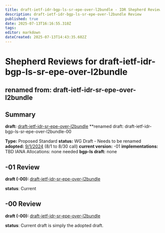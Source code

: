 ```yaml
---
title: draft-ietf-idr-bgp-ls-sr-epe-over-l2bundle - IDR Shepherd Reviews 
description: draft-ietf-idr-bgp-ls-sr-epe-over-l2bundle Review   
published: true
date: 2025-07-13T16:16:55.318Z
tags: 
editor: markdown
dateCreated: 2025-07-13T14:43:35.602Z
---
```


# Shepherd Reviews for draft-ietf-idr-bgp-ls-sr-epe-over-l2bundle 
## renamed from: draft-ietf-idr-sr-epe-over-l2bundle 


## Summary 
**draft:**  [draft-ietf-idr-sr-epe-over-l2bundle](https://datatracker.ietf.org/doc/draft-ietf-idr-sr-epe-over-l2bundle/) 
**renamed draft: draft-ietf-idr-bgp-ls-sr-epe-over-l2bundle-00 

**Type:** Proposed Standard 
**status:** WG Draft - Needs to be renamed 
**adopted:** [9/1/2024](https://mailarchive.ietf.org/arch/msg/idr/xUckKQncQ4rLVCCAkBO6bQ6zcuk/) (8/1 to 8/30 call) 
**current version:** -01 
**implementations:** TBD
IANA Allocations: none needed 
**bgp-ls draft:** none 

## -01 Review  
 
 **draft (-00):**  [draft-ietf-idr-sr-epe-over-l2bundle](https://datatracker.ietf.org/doc/draft-ietf-idr-sr-epe-over-l2bundle/) 
 
 **status**: Current 

## -00 Review  
 
 **draft (-00):**  [draft-ietf-idr-sr-epe-over-l2bundle](https://datatracker.ietf.org/doc/draft-ietf-idr-sr-epe-over-l2bundle/) 
 
 **status**: Current draft is simply the adopted draft. 
 
